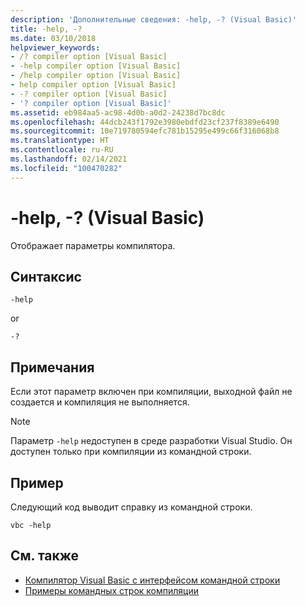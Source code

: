 ```yaml
---
description: 'Дополнительные сведения: -help, -? (Visual Basic)'
title: -help, -?
ms.date: 03/10/2018
helpviewer_keywords:
- /? compiler option [Visual Basic]
- -help compiler option [Visual Basic]
- /help compiler option [Visual Basic]
- help compiler option [Visual Basic]
- -? compiler option [Visual Basic]
- '? compiler option [Visual Basic]'
ms.assetid: eb984aa5-ac98-4d0b-a0d2-24238d7bc8dc
ms.openlocfilehash: 44dcb243f1792e3980ebdfd23cf237f8389e6490
ms.sourcegitcommit: 10e719780594efc781b15295e499c66f316068b8
ms.translationtype: HT
ms.contentlocale: ru-RU
ms.lasthandoff: 02/14/2021
ms.locfileid: "100470282"
---
```

# <a name="-help---visual-basic"></a>-help, -? (Visual Basic)

Отображает параметры компилятора.  
  
## <a name="syntax"></a>Синтаксис  
  
```console  
-help  
```

or  

```console
-?  
```  
  
## <a name="remarks"></a>Примечания  

 Если этот параметр включен при компиляции, выходной файл не создается и компиляция не выполняется.  
  
> [!NOTE]
> Параметр `-help` недоступен в среде разработки Visual Studio. Он доступен только при компиляции из командной строки.  
  
## <a name="example"></a>Пример  

 Следующий код выводит справку из командной строки.  
  
```console  
vbc -help  
```  
  
## <a name="see-also"></a>См. также

- [Компилятор Visual Basic с интерфейсом командной строки](index.md)
- [Примеры командных строк компиляции](sample-compilation-command-lines.md)
